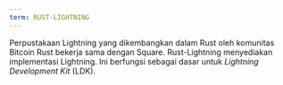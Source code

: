 ```yaml
---
term: RUST-LIGHTNING
---
```


Perpustakaan Lightning yang dikembangkan dalam Rust oleh komunitas Bitcoin Rust bekerja sama dengan Square. Rust-Lightning menyediakan implementasi Lightning. Ini berfungsi sebagai dasar untuk *Lightning Development Kit* (LDK).